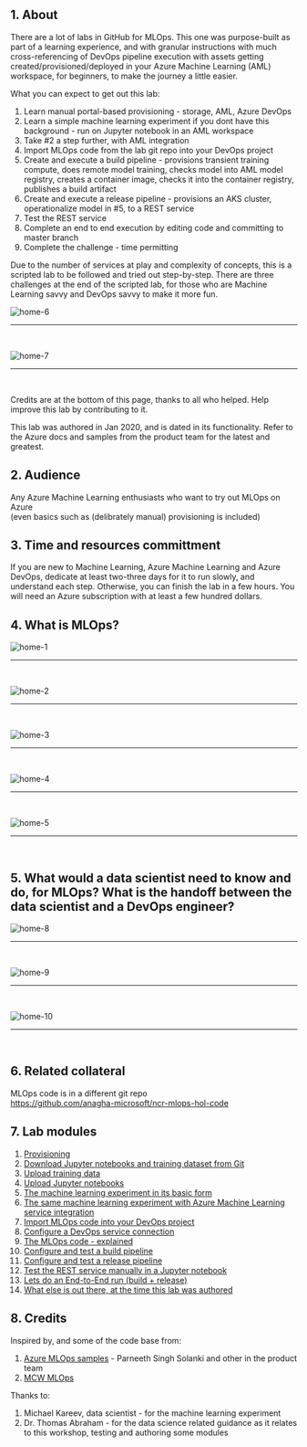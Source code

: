 ## 1.  About

There are a lot of labs in GitHub for MLOps.  This one was purpose-built as part of a learning experience, and with granular instructions with much cross-referencing of DevOps pipeline execution with assets getting created/provisioned/deployed in your Azure Machine Learning (AML) workspace, for beginners, to make the journey a little easier.<br>

What you can expect to get out this lab:
1.  Learn manual portal-based provisioning - storage, AML, Azure DevOps
2.  Learn a simple machine learning experiment if you dont have this background - run on Jupyter notebook in an AML workspace 
3.  Take #2 a step further, with AML integration
4.  Import MLOps code from the lab git repo into your DevOps project
5.  Create and execute a build pipeline - provisions transient training compute, does remote model training, checks model into AML model registry, creates a container image, checks it into the container registry, publishes a build artifact
6.  Create and execute a release pipeline - provisions an AKS cluster, operationalize model in #5, to a REST service
7.  Test the REST service
8.  Complete an end to end execution by editing code and committing to master branch
9.  Complete the challenge - time permitting

Due to the number of services at play and complexity of concepts, this is a scripted lab to be followed and tried out step-by-step.  There are three challenges at the end of the scripted lab, for those who are Machine Learning savvy and DevOps savvy to make it more fun.

![home-6](images/0001-homepage-06.png)
<br>
<hr>
<br>

![home-7](images/0001-homepage-07.png)
<br>
<hr>
<br>

Credits are at the bottom of this page, thanks to all who helped.  Help improve this lab by contributing to it.<br>

This lab was authored in Jan 2020, and is dated in its functionality.  Refer to the Azure docs and samples from the product team for the latest and greatest.

## 2.  Audience

Any Azure Machine Learning enthusiasts who want to try out MLOps on Azure<br>
(even basics such as (delibrately manual) provisioning is included)  

## 3.  Time and resources committment

If you are new to Machine Learning, Azure Machine Learning and Azure DevOps, dedicate at least two-three days for it to run slowly, and understand each step.  Otherwise, you can finish the lab in a few hours.  You will need an Azure subscription with at least a few hundred dollars.

## 4.  What is MLOps?  

![home-1](images/0001-homepage-01.png)
<br>
<hr>
<br>

![home-2](images/0001-homepage-02.png)
<br>
<hr>
<br>

![home-3](images/0001-homepage-03.png)
<br>
<hr>
<br>


![home-4](images/0001-homepage-04.png)
<br>
<hr>
<br>


![home-5](images/0001-homepage-05.png)
<br>
<hr>
<br>

## 5.  What would a data scientist need to know and do, for MLOps? What is the handoff between the data scientist and a DevOps engineer?

![home-8](images/0001-homepage-08.png)
<br>
<hr>
<br>

![home-9](images/0001-homepage-09.png)
<br>
<hr>
<br>

![home-10](images/0001-homepage-10.png)
<br>
<hr>
<br>

## 6.  Related collateral

MLOps code is in a different git repo<br>
https://github.com/anagha-microsoft/ncr-mlops-hol-code
 
## 7.  Lab modules

1.  [Provisioning](https://github.com/anagha-microsoft/ncr-mlops-hol/blob/master/lab-guide/01-Provisioning.md)
2.  [Download Jupyter notebooks and training dataset from Git](https://github.com/anagha-microsoft/ncr-mlops-hol/blob/master/lab-guide/02-DownloadFromGit.md)
3.  [Upload training data](https://github.com/anagha-microsoft/ncr-mlops-hol/blob/master/lab-guide/03-LoadTrainingData.md)
4.  [Upload Jupyter notebooks](https://github.com/anagha-microsoft/ncr-mlops-hol/blob/master/lab-guide/04-UploadJupyterNotebooks.md)
5.  [The machine learning experiment in its basic form](https://github.com/anagha-microsoft/ncr-mlops-hol/blob/master/lab-guide/05-DataScientistTrials.md)
6.  [The same machine learning experiment with Azure Machine Learning service integration ](https://github.com/anagha-microsoft/ncr-mlops-hol/blob/master/lab-guide/06-DataScientistAMLTrials.md)
7.  [Import MLOps code into your DevOps project](https://github.com/anagha-microsoft/ncr-mlops-hol/blob/master/lab-guide/07-DevOps-ImportFromGit.md)
8.  [Configure a DevOps service connection](https://github.com/anagha-microsoft/ncr-mlops-hol/blob/master/lab-guide/08-DevOps-ConfigureServiceConnection.md)
9.  [The MLOps code - explained](https://github.com/anagha-microsoft/ncr-mlops-hol/blob/master/lab-guide/09-DevOps-Files-Explained.md)
10.  [Configure and test a build pipeline](https://github.com/anagha-microsoft/ncr-mlops-hol/blob/master/lab-guide/10-Configure-Build-Pipeline.md)
11. [Configure and test a release pipeline](https://github.com/anagha-microsoft/ncr-mlops-hol/blob/master/lab-guide/11-Configure-Release-Pipeline.md)
12.  [Test the REST service manually in a Jupyter notebook](https://github.com/anagha-microsoft/ncr-mlops-hol/blob/master/lab-guide/12-RESTServiceTestOnJupyter.md)
13.  [Lets do an End-to-End run (build + release)](https://github.com/anagha-microsoft/ncr-mlops-hol/blob/master/lab-guide/13-EndToEndRun.md)
14.  [What else is out there, at the time this lab was authored](https://github.com/anagha-microsoft/ncr-mlops-hol/blob/master/lab-guide/14-WhatElseWhenItComesToAMLAndMLOps.md)


## 8.  Credits

Inspired by, and some of the code base from:
1.  [Azure MLOps samples](https://github.com/microsoft/MLOps) - Parneeth Singh Solanki and other in the product team
2.  [MCW MLOps](https://github.com/solliancenet/MCW-MLOps)

Thanks to:
1.  Michael Kareev, data scientist - for the machine learning experiment 
2.  Dr. Thomas Abraham - for the data science related guidance as it relates to this workshop, testing and authoring some modules
